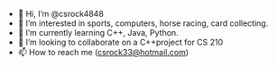 - 👋 Hi, I’m @csrock4848
- 👀 I’m interested in sports, computers, horse racing, card collecting.
- 🌱 I’m currently learning C++, Java, Python.
- 💞️ I’m looking to collaborate on a C++project for CS 210
- 📫 How to reach me (csrock33@hotmail.com)

<!---
csrock4848/csrock4848 is a ✨ special ✨ repository because its `README.md` (this file) appears on your GitHub profile.
You can click the Preview link to take a look at your changes.
--->
